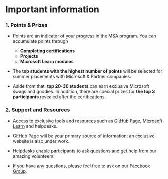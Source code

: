 # Important information

### 1. Points & Prizes

* Points are an indicator of your progress in the MSA program. You can accumulate points through 
	* __Completing certifications__
	* __Projects__
	* __Microsoft Learn modules__

* The __top students with the highest number of points__ will be selected for summer placements with Microsoft & Partner companies.

* Aside from that, __top 20-30 students__ can earn exclusive Microsoft swags and goodies. In addition, there are special prizes for __the top 3 participants__ revealed after the certifications.

### 2. Support and Resources

* Access to exclusive tools and resources such as [GitHub Page](https://aumsa.github.io/2021-MSA-content/#/), [Microsoft Learn](https://docs.microsoft.com/en-us/learn/) and helpdesks.

* GitHub Page will be your primary source of information; an exclusive website is also under work.

* Helpdesks enable participants to ask questions and get help from our amazing volunteers. 

* If you have any questions, please feel free to ask on our [Facebook Group](https://www.facebook.com/groups/235821840767124).


